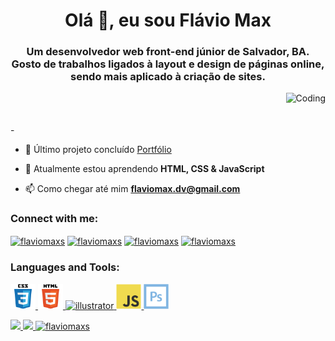 <h1 align="center">Olá 👋, eu sou Flávio Max</h1>
<h3 align="center">Um desenvolvedor web front-end júnior de Salvador, BA. <br>
Gosto de trabalhos ligados à layout e design de páginas online, sendo mais aplicado à criação de sites.</h3>
<img align="right" alt="Coding" src="https://user-images.githubusercontent.com/107218993/174450206-c8442c8b-ce0c-4ec3-9db2-a91084db8e30.png"  <br> <br> <br> <br>-

- 🔭 Último projeto concluído [Portfólio](https://flaviomaxs.github.io/flaviomaxs/portfolio/)

- 🌱 Atualmente estou aprendendo **HTML, CSS & JavaScript**

- 📫 Como chegar até mim **flaviomax.dv@gmail.com**

<h3 align="left">Connect with me:</h3>
<p align="left">
<a href="https://twitter.com/flaviomaxs" target="blank"><img align="center" src="https://raw.githubusercontent.com/rahuldkjain/github-profile-readme-generator/master/src/images/icons/Social/twitter.svg" alt="flaviomaxs" height="30" width="40" /></a>
<a href="https://linkedin.com/in/flaviomaxs" target="blank"><img align="center" src="https://raw.githubusercontent.com/rahuldkjain/github-profile-readme-generator/master/src/images/icons/Social/linked-in-alt.svg" alt="flaviomaxs" height="30" width="40" /></a>
<a href="https://fb.com/flaviomaxs" target="blank"><img align="center" src="https://raw.githubusercontent.com/rahuldkjain/github-profile-readme-generator/master/src/images/icons/Social/facebook.svg" alt="flaviomaxs" height="30" width="40" /></a>
<a href="https://instagram.com/flaviomaxs" target="blank"><img align="center" src="https://raw.githubusercontent.com/rahuldkjain/github-profile-readme-generator/master/src/images/icons/Social/instagram.svg" alt="flaviomaxs" height="30" width="40" /></a>
</p>

<h3 align="left">Languages and Tools:</h3>
<p align="left"> <a href="https://www.w3schools.com/css/" target="_blank" rel="noreferrer"> <img src="https://raw.githubusercontent.com/devicons/devicon/master/icons/css3/css3-original-wordmark.svg" alt="css3" width="40" height="40"/> </a> <a href="https://www.w3.org/html/" target="_blank" rel="noreferrer"> <img src="https://raw.githubusercontent.com/devicons/devicon/master/icons/html5/html5-original-wordmark.svg" alt="html5" width="40" height="40"/> </a> <a href="https://www.adobe.com/in/products/illustrator.html" target="_blank" rel="noreferrer"> <img src="https://www.vectorlogo.zone/logos/adobe_illustrator/adobe_illustrator-icon.svg" alt="illustrator" width="40" height="40"/> </a> <a href="https://developer.mozilla.org/en-US/docs/Web/JavaScript" target="_blank" rel="noreferrer"> <img src="https://raw.githubusercontent.com/devicons/devicon/master/icons/javascript/javascript-original.svg" alt="javascript" width="40" height="40"/> </a> <a href="https://www.photoshop.com/en" target="_blank" rel="noreferrer"> <img src="https://raw.githubusercontent.com/devicons/devicon/master/icons/photoshop/photoshop-line.svg" alt="photoshop" width="40" height="40"/> </a> </p>

<div>
<a href="https://flaviomaxs.github.io/flaviomaxs/portfolio/">
<img width="500em" src="https://github-readme-stats.vercel.app/api?username=flaviomaxs&show_icons=true&theme=dark&inclube_all_commits=true&count_private=true"/>
<img width="500em" src="https://github-readme-stats.vercel.app/api/top-langs/?username=flaviomaxs&layout=compact&langs_count=16&theme=dark"/>
<img width="500em" src="https://github-readme-streak-stats.herokuapp.com/?user=flaviomaxs&layout=compact&langs_count=16&theme=dark" alt="flaviomaxs" />
</div>
